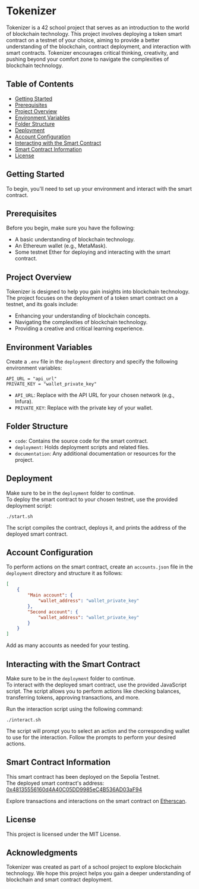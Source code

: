 # Tokenizer
Tokenizer is a 42 school project that serves as an introduction to the world of blockchain technology. This project involves deploying a token smart contract on a testnet of your choice, aiming to provide a better understanding of the blockchain, contract deployment, and interaction with smart contracts. Tokenizer encourages critical thinking, creativity, and pushing beyond your comfort zone to navigate the complexities of blockchain technology.

## Table of Contents

- [Getting Started](#getting-started)
- [Prerequisites](#prerequisites)
- [Project Overview](#project-overview)
- [Environment Variables](#environment-variables)
- [Folder Structure](#folder-structure)
- [Deployment](#deployment)
- [Account Configuration](#account-configuration)
- [Interacting with the Smart Contract](#interacting-with-the-smart-contract)
- [Smart Contract Information](#smart-contract-information)
- [License](#license)

## Getting Started
To begin, you'll need to set up your environment and interact with the smart contract.

## Prerequisites
Before you begin, make sure you have the following:

- A basic understanding of blockchain technology.<br>
- An Ethereum wallet (e.g., MetaMask).<br>
- Some testnet Ether for deploying and interacting with the smart contract.

## Project Overview
Tokenizer is designed to help you gain insights into blockchain technology. The project focuses on the deployment of a token smart contract on a testnet, and its goals include:

- Enhancing your understanding of blockchain concepts.<br>
- Navigating the complexities of blockchain technology.<br>
- Providing a creative and critical learning experience.

## Environment Variables
Create a `.env` file in the `deployment` directory and specify the following environment variables:

```plaintext
API_URL = "api_url"
PRIVATE_KEY = "wallet_private_key"
```
- `API_URL`: Replace with the API URL for your chosen network (e.g., Infura).<br>
- `PRIVATE_KEY`: Replace with the private key of your wallet.

## Folder Structure
- `code`: Contains the source code for the smart contract.<br>
- `deployment`: Holds deployment scripts and related files.<br>
- `documentation`: Any additional documentation or resources for the project.

## Deployment
Make sure to be in the `deployment` folder to continue.<br>
To deploy the smart contract to your chosen testnet, use the provided deployment script:

```shell
./start.sh
```
The script compiles the contract, deploys it, and prints the address of the deployed smart contract.

## Account Configuration
To perform actions on the smart contract, create an `accounts.json` file in the `deployment` directory and structure it as follows:

```json
[
    {
        "Main account": {
            "wallet_address": "wallet_private_key"
        },
        "Second account": {
            "wallet_address": "wallet_private_key"
        }
    }
]
```
Add as many accounts as needed for your testing.

## Interacting with the Smart Contract
Make sure to be in the `deployment` folder to continue.<br>
To interact with the deployed smart contract, use the provided JavaScript script. The script allows you to perform actions like checking balances, transferring tokens, approving transactions, and more.

Run the interaction script using the following command:

```shell
./interact.sh
```
The script will prompt you to select an action and the corresponding wallet to use for the interaction. Follow the prompts to perform your desired actions.

## Smart Contract Information
This smart contract has been deployed on the Sepolia Testnet.<br>
The deployed smart contract's address: [0x48135556160d4A40C05DD9985eC4B536AD03aF94](https://sepolia.etherscan.io/address/0x48135556160d4a40c05dd9985ec4b536ad03af94)

Explore transactions and interactions on the smart contract on [Etherscan](https://sepolia.etherscan.io/address/0x48135556160d4a40c05dd9985ec4b536ad03af94).

## License
This project is licensed under the MIT License.

## Acknowledgments
Tokenizer was created as part of a school project to explore blockchain technology. We hope this project helps you gain a deeper understanding of blockchain and smart contract deployment.